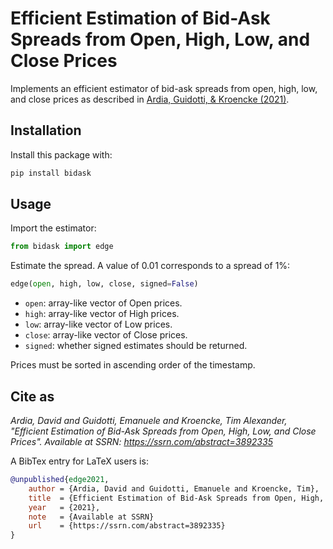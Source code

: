 # Efficient Estimation of Bid-Ask Spreads from Open, High, Low, and Close Prices

Implements an efficient estimator of bid-ask spreads from open, high, low, and close 
prices as described in [Ardia, Guidotti, & Kroencke (2021)](https://www.ssrn.com/abstract=3892335).


## Installation

Install this package with:

```bash
pip install bidask
```

## Usage

Import the estimator:

```python
from bidask import edge
```

Estimate the spread. A value of 0.01 corresponds to a spread of 1%:

```python
edge(open, high, low, close, signed=False)
```

- `open`: array-like vector of Open prices.
- `high`: array-like vector of High prices.
- `low`: array-like vector of Low prices.
- `close`: array-like vector of Close prices.
- `signed`: whether signed estimates should be returned.

Prices must be sorted in ascending order of the timestamp.

## Cite as

*Ardia, David and Guidotti, Emanuele and Kroencke, Tim Alexander, "Efficient Estimation of Bid-Ask Spreads from Open, High, Low, and Close Prices". Available at SSRN: https://ssrn.com/abstract=3892335*

A BibTex  entry for LaTeX users is:

```bibtex
@unpublished{edge2021,
    author = {Ardia, David and Guidotti, Emanuele and Kroencke, Tim},
    title  = {Efficient Estimation of Bid-Ask Spreads from Open, High, Low, and Close Prices},
    year   = {2021},
    note   = {Available at SSRN}
    url    = {https://ssrn.com/abstract=3892335}
}
```
